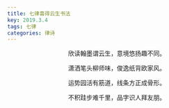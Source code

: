 ```yaml
---
title: 七律喜得云生书法
key: 2019.3.4
tags: 七律
categories: 律诗
---
```


<p align="center">欣读翰墨谓云生，意境悠扬趣不同。
</p>
<p align="center">潇洒笔头柳师味，俊逸纸背欧家风。
</p>
<p align="center">运势园活有筋道，线条方正成骨形。
</p>
<p align="center">不积跬步难千里，品字识人拜友朋。
</p>
